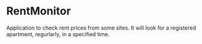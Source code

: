 # RentMonitor
Application to check rent prices from some sites. It will look for a registered apartment, regurlarly, in a specified time. 
